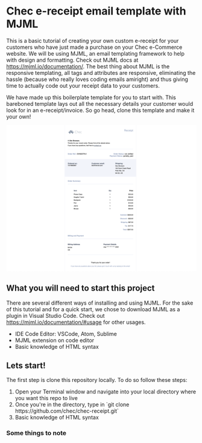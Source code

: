 # Chec e-receipt email template with MJML 

This is a basic tutorial of creating your own custom e-receipt for your customers who have just made a purchase on your Chec e-Commerce website. We will be using MJML, an email templating framework to help with design and formatting. Check out MJML docs at https://mjml.io/documentation/. The best thing about MJML is the responsive templating, all tags and attributes are responsive, eliminating the hassle (because who really loves coding emails amiright) and thus giving time to actually code out your receipt data to your customers.  

We have made up this boilerplate template for you to start with. This bareboned template lays out all the necessary details your customer would look for in an e-receipt/invoice. So go head, clone this template and make it your own!

![Demo Image](demo-receipt.png)

## What you will need to start this project

There are several different ways of installing and using MJML. For the sake of this tutorial and for a quick start, we chose to download MJML as a plugin in Visual Studio Code. Check out https://mjml.io/documentation/#usage for other usages.

<ul>
  <li>IDE Code Editor: VSCode, Atom, Sublime</li>
  <li>MJML extension on code editor</li>
  <li>Basic knowledge of HTML syntax</li>
</ul>

## Lets start!

The first step is clone this repository locally. To do so follow these steps:

<ol>
  <li>Open your Terminal window and navigate into your local directory where you want this repo to live</li>
  <li>Once you're in the directory, type in `git clone https://github.com/chec/chec-receipt.git`</li>
  <li>Basic knowledge of HTML syntax</li>
</ol>

### Some things to note

